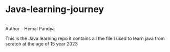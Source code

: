 # Java-learning-journey

<br>
Author - Hemal Pandya 
<br>
<p> This is the Java learning repo it contains all the file I used to learn java from scratch at the age of 15 year 2023